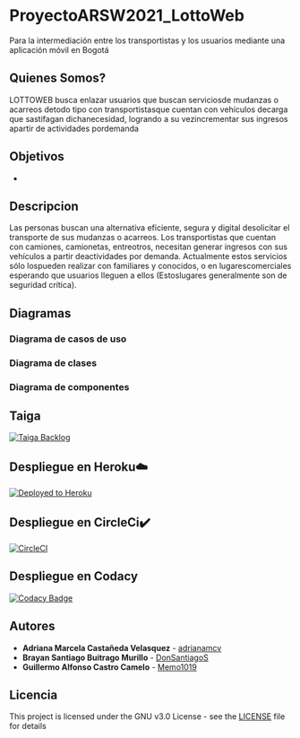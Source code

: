 # ProyectoARSW2021_LottoWeb

Para la intermediación entre los transportistas y los usuarios mediante una aplicación móvil en Bogotá

## Quienes Somos?
LOTTOWEB busca enlazar usuarios que buscan serviciosde mudanzas o acarreos detodo tipo con transportistasque cuentan con vehículos decarga que sastifagan dichanecesidad, logrando a su vezincrementar sus ingresos apartir de actividades pordemanda

## Objetivos
- 
## Descripcion
Las personas buscan una alternativa eficiente, segura y digital desolicitar el transporte de sus mudanzas o acarreos.
Los transportistas que cuentan con camiones, camionetas, entreotros, necesitan generar ingresos con sus vehículos a partir deactividades por demanda. Actualmente estos servicios sólo lospueden realizar con familiares y conocidos, o en lugarescomerciales esperando que usuarios lleguen a ellos (Estoslugares generalmente son de seguridad crítica).

## Diagramas 
### Diagrama de casos de uso

### Diagrama de clases


### Diagrama de componentes


## Taiga

[![Taiga Backlog](https://images.assets-landingi.com/jvS0A3Tm24feIBqs/logo_horizontal.png)](https://tree.taiga.io/project/candres1019-historial-de-equipos-labinfo/backlog)


## Despliegue en Heroku☁️

[![Deployed to Heroku](https://www.herokucdn.com/deploy/button.png)](https://historial-de-equipos.herokuapp.com/)

## Despliegue en CircleCi✔️ 

[![CircleCI](https://circleci.com/gh/Los-Innombrables/2020-2-PROYCVDS-LosInnombrables.svg?style=svg)](https://app.circleci.com/pipelines/github/Los-Innombrables/2020-2-PROYCVDS-LosInnombrables)


## Despliegue en Codacy

[![Codacy Badge](https://app.codacy.com/project/badge/Grade/6ae092aed25d47a897b7ee6d26ff857f)](https://www.codacy.com/gh/Los-Innombrables/2020-2-PROYCVDS-LosInnombrables/dashboard?utm_source=github.com&amp;utm_medium=referral&amp;utm_content=Los-Innombrables/2020-2-PROYCVDS-LosInnombrables&amp;utm_campaign=Badge_Grade)

## Autores

* **Adriana Marcela Castañeda Velasquez** - [adrianamcv](https://github.com/adrianamcv)
* **Brayan Santiago Buitrago Murillo** - [DonSantiagoS](https://github.com/DonSantiagoS)
* **Guillermo Alfonso Castro Camelo** - [Memo1019](https://github.com/memo1019)

## Licencia

This project is licensed under the GNU v3.0 License - see the [LICENSE](LICENSE.txt) file for details
